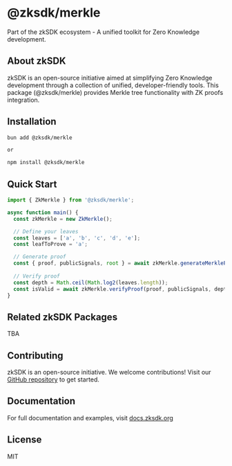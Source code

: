 # @zksdk/merkle

Part of the zkSDK ecosystem - A unified toolkit for Zero Knowledge development.

## About zkSDK

zkSDK is an open-source initiative aimed at simplifying Zero Knowledge development through a collection of unified, developer-friendly tools. This package (@zksdk/merkle) provides Merkle tree functionality with ZK proofs integration.

## Installation

```bash
bun add @zksdk/merkle

or 

npm install @zksdk/merkle

```

## Quick Start

```typescript
import { ZkMerkle } from '@zksdk/merkle';

async function main() {
  const zkMerkle = new ZkMerkle();

  // Define your leaves
  const leaves = ['a', 'b', 'c', 'd', 'e'];
  const leafToProve = 'a';

  // Generate proof
  const { proof, publicSignals, root } = await zkMerkle.generateMerkleProof(leafToProve, leaves);
  
  // Verify proof
  const depth = Math.ceil(Math.log2(leaves.length));
  const isValid = await zkMerkle.verifyProof(proof, publicSignals, depth);
}
```

## Related zkSDK Packages

TBA 

## Contributing

zkSDK is an open-source initiative. We welcome contributions! Visit our [GitHub repository](https://github.com/zksdk/merkle) to get started.

## Documentation

For full documentation and examples, visit [docs.zksdk.org](https://docs.zksdk.org)

## License

MIT
```

